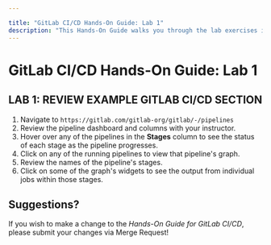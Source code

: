 ```yaml
---

title: "GitLab CI/CD Hands-On Guide: Lab 1"
description: "This Hands-On Guide walks you through the lab exercises in the GitLab CI/CD course."
---
```

# GitLab CI/CD Hands-On Guide: Lab 1


## LAB 1: REVIEW EXAMPLE GITLAB CI/CD SECTION

1. Navigate to `https://gitlab.com/gitlab-org/gitlab/-/pipelines`
1. Review the pipeline dashboard and columns with your instructor.
1. Hover over any of the pipelines in the **Stages** column to see the status of each stage as the pipeline progresses.
1. Click on any of the running pipelines to view that pipeline's graph.
1. Review the names of the pipeline's stages.
1. Click on some of the graph's widgets to see the output from individual jobs within those stages.

## Suggestions?

If you wish to make a change to the *Hands-On Guide for GitLab CI/CD*, please submit your changes via Merge Request!
